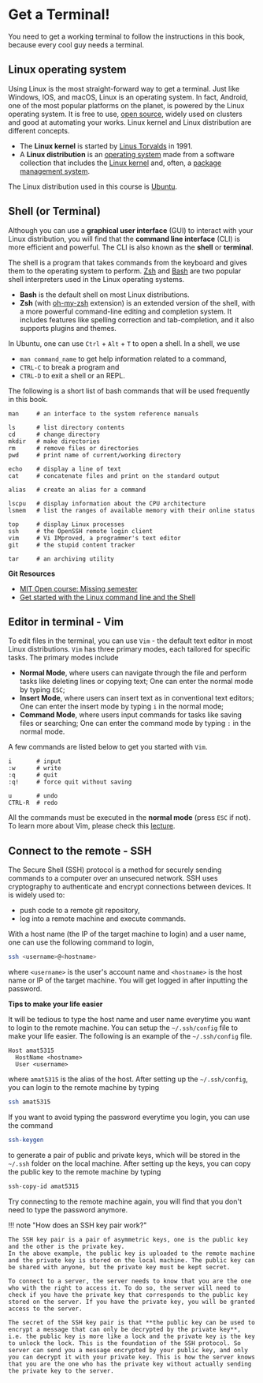 # Get a Terminal!

You need to get a working terminal to follow the instructions in this book, because every cool guy needs a terminal.

## Linux operating system

Using Linux is the most straight-forward way to get a terminal. Just like Windows, IOS, and macOS, Linux is an operating system. In fact, Android, one of the most popular platforms on the planet, is powered by the Linux operating system. It is free to use, [open source](https://opensource.com/resources/what-open-source), widely used on clusters and good at automating your works. Linux kernel and Linux distribution are different concepts.
- The **Linux kernel** is started by [Linus Torvalds](https://en.wikipedia.org/wiki/Linus_Torvalds) in 1991.
- A **Linux distribution** is an [operating system](https://en.wikipedia.org/wiki/Operating_system) made from a software collection that includes the [Linux kernel](https://en.wikipedia.org/wiki/Linux_kernel) and, often, a [package management system](https://en.wikipedia.org/wiki/Package_management_system).

The Linux distribution used in this course is [Ubuntu](https://ubuntu.com/desktop).

## Shell (or Terminal)

Although you can use a **graphical user interface** (GUI) to interact with your Linux distribution, you will find that the **command line interface** (CLI) is more efficient and powerful. The CLI is also known as the **shell** or **terminal**.

The shell is a program that takes commands from the keyboard and gives them to the operating system to perform. [Zsh](https://zsh.org/) and [Bash](https://gnu.org/software/bash/) are two popular shell interpreters used in the Linux operating systems.
- **Bash** is the default shell on most Linux distributions.
- **Zsh** (with [oh-my-zsh](https://github.com/ohmyzsh/ohmyzsh) extension) is an extended version of the shell, with a more powerful command-line editing and completion system. It includes features like spelling correction and tab-completion, and it also supports plugins and themes.

In Ubuntu, one can use `Ctrl` + `Alt` + `T` to open a shell. In a shell, we use
- `man command_name` to get help information related to a command,
- `CTRL-C` to break a program and
- `CTRL-D` to exit a shell or an REPL.

The following is a short list of bash commands that will be used frequently in this book.

```
man     # an interface to the system reference manuals

ls      # list directory contents
cd      # change directory
mkdir   # make directories
rm      # remove files or directories
pwd     # print name of current/working directory

echo    # display a line of text
cat     # concatenate files and print on the standard output

alias   # create an alias for a command

lscpu   # display information about the CPU architecture
lsmem   # list the ranges of available memory with their online status

top     # display Linux processes
ssh     # the OpenSSH remote login client
vim     # Vi IMproved, a programmer's text editor
git     # the stupid content tracker

tar     # an archiving utility
```

**Git Resources**

- [MIT Open course: Missing semester](https://missing.csail.mit.edu/2020/shell-tools/)
- [Get started with the Linux command line and the Shell](https://learn.microsoft.com/en-us/training/paths/shell/)

## Editor in terminal - Vim

To edit files in the terminal, you can use `Vim` - the default text editor in most Linux distributions.
`Vim` has three primary modes, each tailored for specific tasks. The primary modes include
- **Normal Mode**, where users can navigate through the file and perform tasks like deleting lines or copying text; One can enter the normal mode by typing `ESC`;
- **Insert Mode**, where users can insert text as in conventional text editors; One can enter the insert mode by typing `i` in the normal mode;
- **Command Mode**, where users input commands for tasks like saving files or searching; One can enter the command mode by typing `:` in the normal mode.

A few commands are listed below to get you started with `Vim`.

```
i       # input
:w      # write
:q      # quit
:q!     # force quit without saving

u       # undo
CTRL-R  # redo
```

All the commands must be executed in the **normal mode** (press `ESC` if not). To learn more about Vim, please check this [lecture](https://missing.csail.mit.edu/2020/editors/).

## Connect to the remote - SSH

The Secure Shell (SSH) protocol is a method for securely sending commands to a computer over an unsecured network. SSH uses cryptography to authenticate and encrypt connections between devices. It is widely used to:
- push code to a remote git repository,
- log into a remote machine and execute commands.

With a host name (the IP of the target machine to login) and a user name, one can use the following command to login,

```bash
ssh <username>@<hostname>
```
where `<username>` is the user's account name and `<hostname>` is the host name or IP of the target machine. You will get logged in after inputting the password.

**Tips to make your life easier**

It will be tedious to type the host name and user name everytime you want to
login to the remote machine. You can setup the `~/.ssh/config` file to make your
life easier. The following is an example of the `~/.ssh/config` file.

```
Host amat5315
  HostName <hostname>
  User <username>
```

where `amat5315` is the alias of the host. After setting up the `~/.ssh/config`, you can login to the remote machine by typing

```bash
ssh amat5315
```

If you want to avoid typing the password everytime you login, you can use the command 
```bash
ssh-keygen
```
to generate a pair of public and private keys, which will be stored in the `~/.ssh` folder on the local machine.
After setting up the keys, you can copy the public key to the remote machine by typing
```bash
ssh-copy-id amat5315
```
Try connecting to the remote machine again, you will find that you don't need to type the password anymore.

!!! note "How does an SSH key pair work?"

    The SSH key pair is a pair of asymmetric keys, one is the public key and the other is the private key.
    In the above example, the public key is uploaded to the remote machine and the private key is stored on the local machine. The public key can be shared with anyone, but the private key must be kept secret.

    To connect to a server, the server needs to know that you are the one who with the right to access it. To do so, the server will need to check if you have the private key that corresponds to the public key stored on the server. If you have the private key, you will be granted access to the server.

    The secret of the SSH key pair is that **the public key can be used to encrypt a message that can only be decrypted by the private key**, i.e. the public key is more like a lock and the private key is the key to unlock the lock. This is the foundation of the SSH protocol. So server can send you a message encrypted by your public key, and only you can decrypt it with your private key. This is how the server knows that you are the one who has the private key without actually sending the private key to the server.